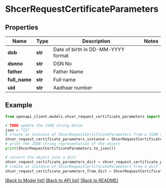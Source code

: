 # ShcerRequestCertificateParameters


## Properties

Name | Type | Description | Notes
------------ | ------------- | ------------- | -------------
**dob** | **str** | Date of birth in DD-MM-YYYY format | 
**dsnno** | **str** | DSN No | 
**father** | **str** | Father Name | 
**full_name** | **str** | Full name | 
**uid** | **str** | Aadhaar number | 

## Example

```python
from openapi_client.models.shcer_request_certificate_parameters import ShcerRequestCertificateParameters

# TODO update the JSON string below
json = "{}"
# create an instance of ShcerRequestCertificateParameters from a JSON string
shcer_request_certificate_parameters_instance = ShcerRequestCertificateParameters.from_json(json)
# print the JSON string representation of the object
print(ShcerRequestCertificateParameters.to_json())

# convert the object into a dict
shcer_request_certificate_parameters_dict = shcer_request_certificate_parameters_instance.to_dict()
# create an instance of ShcerRequestCertificateParameters from a dict
shcer_request_certificate_parameters_from_dict = ShcerRequestCertificateParameters.from_dict(shcer_request_certificate_parameters_dict)
```
[[Back to Model list]](../README.md#documentation-for-models) [[Back to API list]](../README.md#documentation-for-api-endpoints) [[Back to README]](../README.md)


